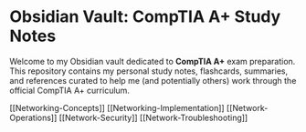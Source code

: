 # Obsidian Vault: CompTIA A+ Study Notes

Welcome to my Obsidian vault dedicated to **CompTIA A+** exam preparation. This repository contains my personal study notes, flashcards, summaries, and references curated to help me (and potentially others) work through the official CompTIA A+ curriculum.

[[Networking-Concepts]]
[[Networking-Implementation]]
[[Network-Operations]]
[[Network-Security]]
[[Network-Troubleshooting]]
